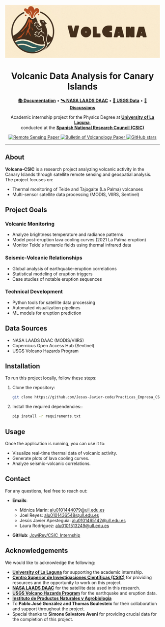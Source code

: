 <p align="center">
  <img src="https://github.com/Jesus-Javier-code/Practicas_Empresa_CSIC/blob/main/A04_web/B_images/Banner_Volcana.png?raw=true" alt="Volcano Banner" width="800">
</p>

<h1 align="center">Volcanic Data Analysis for Canary Islands</h1>

<p align="center">
  <a href="https://github.com/JowiRey/CSIC_Internship"><strong>📚 Documentation</strong></a> •
  <a href="https://ladsweb.modaps.eosdis.nasa.gov/"><strong>🛰 NASA LAADS DAAC</strong></a> •
  <a href="https://www.usgs.gov/"><strong>🌋 USGS Data</strong></a> •
  <a href="https://github.com/Jesus-Javier-code/Practicas_Empresa_CSIC/discussions"><strong>💬 Discussions</strong></a>
</p>

<p align="center">
  Academic internship project for the Physics Degree at <a href="https://www.ull.es/University "><strong> University of La Laguna</strong></a>,<br>
  conducted at the <a href="https://www.csic.es"><strong>Spanish National Research Council (CSIC)</strong></a>
</p>

<p align="center">
  <a href="https://doi.org/10.1016/j.rse.2024.114388">
    <img src="https://img.shields.io/badge/DOI-10.1016%2Fj.rse.2024.114388-9cf" alt="Remote Sensing Paper">
  </a>
  <a href="https://doi.org/10.1007/s00445-022-01584-2">
    <img src="https://img.shields.io/badge/DOI-10.1007%2Fs00445--022--01584--2-orange" alt="Bulletin of Volcanology Paper">
  </a>
  <a href="https://github.com/Jesus-Javier-code/Practicas_Empresa_CSIC">
    <img src="https://img.shields.io/github/stars/Jesus-Javier-code/Practicas_Empresa_CSIC?style=social" alt="GitHub stars">
  </a>
</p>

---

## About
**Volcana-CSIC** is a research project analyzing volcanic activity in the Canary Islands through satellite remote sensing and geospatial analysis. The project focuses on:

- Thermal monitoring of Teide and Tajogaite (La Palma) volcanoes
- Multi-sensor satellite data processing (MODIS, VIIRS, Sentinel)

## Project Goals

### Volcanic Monitoring
- Analyze brightness temperature and radiance patterns
- Model post-eruption lava cooling curves (2021 La Palma eruption)
- Monitor Teide's fumarole fields using thermal infrared data

### Seismic-Volcanic Relationships
- Global analysis of earthquake-eruption correlations
- Statistical modeling of eruption triggers
- Case studies of notable eruption sequences

### Technical Development
- Python tools for satellite data processing
- Automated visualization pipelines
- ML models for eruption prediction

## Data Sources
- NASA LAADS DAAC (MODIS/VIIRS)
- Copernicus Open Access Hub (Sentinel)
- USGS Volcano Hazards Program

## Installation

To run this project locally, follow these steps:

1. Clone the repository:
   ```bash
   git clone https://github.com/Jesus-Javier-code/Practicas_Empresa_CSIC.git
2. Install the required dependencies::
   ```bash
   pip install -r requirements.txt
   
## Usage
Once the application is running, you can use it to:

- Visualize real-time thermal data of volcanic activity.
- Generate plots of lava cooling curves.
- Analyze seismic-volcanic correlations.

## Contact

For any questions, feel free to reach out:

- **Emails**:
  - Mónica Marín: [alu0101444079@ull.edu.es](mailto:alu0101444079@ull.edu.es)
  - Joel Reyes: [alu0101436548@ull.edu.es](mailto:alu0101436548@ull.edu.es)
  - Jesús Javier Apesteguía: [alu0101465142@ull.edu.es](mailto:alu0101465142@ull.edu.es)
  - Laura Rodríguez: [alu0101513249@ull.edu.es](mailto:alu0101513249@ull.edu.es)

- **GitHub**: [JowiRey/CSIC_Internship](https://github.com/JowiRey/CSIC_Internship)

## Acknowledgements

We would like to acknowledge the following:

- **[University of La Laguna](https://www.ull.es/)** for supporting the academic internship.
- **[Centro Superior de Investigaciones Científicas (CSIC)](https://www.csic.es)** for providing resources and the opportunity to work on this project.
- **[NASA LAADS DAAC](https://ladsweb.modaps.eosdis.nasa.gov/)** for the satellite data used in this research.
- **[USGS Volcano Hazards Program](https://www.usgs.gov/)** for the earthquake and eruption data.
- **[Instituto de Productos Naturales y Agrobiología](https://ipna.csic.es/)**
- To **Pablo José González and Thomas Boulesteix** for their collaboration and support throughout the project.
- Special thanks to **Simone Salvatore Aveni** for providing crucial data for the completion of this project.


